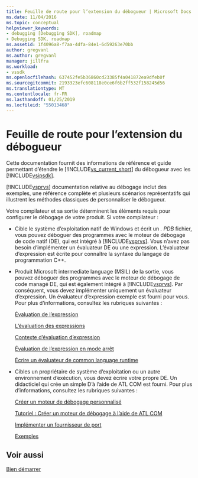 ```yaml
---
title: Feuille de route pour l’extension du débogueur | Microsoft Docs
ms.date: 11/04/2016
ms.topic: conceptual
helpviewer_keywords:
- debugging [Debugging SDK], roadmap
- Debugging SDK, roadmap
ms.assetid: 1f4096a8-f7aa-4dfa-84e1-6d59263e70bb
author: gregvanl
ms.author: gregvanl
manager: jillfra
ms.workload:
- vssdk
ms.openlocfilehash: 637452fe5b36860cd23385f4a041872ea9dfeb0f
ms.sourcegitcommit: 2193323efc608118e0ce6f6b2ff532f158245d56
ms.translationtype: MT
ms.contentlocale: fr-FR
ms.lasthandoff: 01/25/2019
ms.locfileid: "55013468"
---
```

# <a name="roadmap-for-extending-the-debugger"></a>Feuille de route pour l’extension du débogueur
Cette documentation fournit des informations de référence et guide permettant d’étendre le [!INCLUDE[vs_current_short](../../code-quality/includes/vs_current_short_md.md)] du débogueur avec les [!INCLUDE[vsipsdk](../../extensibility/includes/vsipsdk_md.md)].  
  
 [!INCLUDE[vsprvs](../../code-quality/includes/vsprvs_md.md)] documentation relative au débogage inclut des exemples, une référence complète et plusieurs scénarios représentatifs qui illustrent les méthodes classiques de personnaliser le débogueur.  
  
 Votre compilateur et sa sortie déterminent les éléments requis pour configurer le débogage de votre produit. Si votre compilateur :  
  
- Cible le système d’exploitation natif de Windows et écrit un *. PDB* fichier, vous pouvez déboguer des programmes avec le moteur de débogage de code natif (DE), qui est intégré à [!INCLUDE[vsprvs](../../code-quality/includes/vsprvs_md.md)]. Vous n’avez pas besoin d’implémenter un évaluateur DE ou une expression. L’évaluateur d’expression est écrite pour connaître la syntaxe du langage de programmation C++.  
  
- Produit Microsoft intermediate language (MSIL) de la sortie, vous pouvez déboguer des programmes avec le moteur de débogage de code managé DE, qui est également intégré à [!INCLUDE[vsprvs](../../code-quality/includes/vsprvs_md.md)]. Par conséquent, vous devez implémenter uniquement un évaluateur d’expression. Un évaluateur d’expression exemple est fourni pour vous. Pour plus d’informations, consultez les rubriques suivantes :  
  
   [Évaluation de l’expression](../../extensibility/debugger/expression-evaluation-visual-studio-debugging-sdk.md)  
  
   [L’évaluation des expressions](../../extensibility/debugger/evaluating-expressions.md)  
  
   [Contexte d’évaluation d’expression](../../extensibility/debugger/expression-evaluation-context.md)  
  
   [Évaluation de l’expression en mode arrêt](../../extensibility/debugger/expression-evaluation-in-break-mode.md)  
  
   [Écrire un évaluateur de common language runtime](../../extensibility/debugger/writing-a-common-language-runtime-expression-evaluator.md)  
  
- Cibles un propriétaire de système d’exploitation ou un autre environnement d’exécution, vous devez écrire votre propre DE. Un didacticiel qui crée un simple D’à l’aide de ATL COM est fourni. Pour plus d’informations, consultez les rubriques suivantes :  
  
   [Créer un moteur de débogage personnalisé](../../extensibility/debugger/creating-a-custom-debug-engine.md)  
  
   [Tutoriel : Créer un moteur de débogage à l’aide de ATL COM](https://msdn.microsoft.com/library/9097b71e-1fe7-48f7-bc00-009e25940c24)  
  
   [Implémenter un fournisseur de port](../../extensibility/debugger/implementing-a-port-supplier.md)  
  
   [Exemples](../../extensibility/debugger/visual-studio-debugging-samples.md)  
  
## <a name="see-also"></a>Voir aussi  
 [Bien démarrer](../../extensibility/debugger/getting-started-with-debugger-extensibility.md)